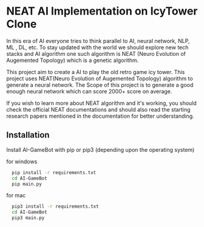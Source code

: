 
# NEAT AI Implementation on IcyTower Clone

In this era of AI everyone tries to think parallel to AI, neural network, NLP, ML , DL, etc. To stay updated with the world we should explore new tech stacks and AI algorithm one such algorithm is NEAT (Neuro Evolution of Augemented Topology) which is a genetic algorithm. 


This project aim to create a AI to play the old retro game icy tower. This project uses NEAT(Neuro Evolution of Augemented Topology) algorithm to generate a neural network. The Scope of this project is to generate a good enough neural network which can score 2000+ score on average.

If you wish to learn more about NEAT algorithm and it's working, you should check the official NEAT documentations and should also read the starting research papers mentioned in the documentation for better understanding.




## Installation

Install AI-GameBot with pip or pip3 (depending upon the operating system)

for windows
```bash
  pip install -r requirements.txt
  cd AI-GameBot
  pip main.py
```
for mac
```bash
  pip3 install -r requirements.txt
  cd AI-GameBot
  pip3 main.py
```
    